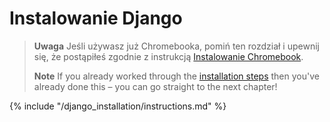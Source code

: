 # Instalowanie Django

> **Uwaga** Jeśli używasz już Chromebooka, pomiń ten rozdział i upewnij się, że postąpiłeś zgodnie z instrukcją [Instalowanie Chromebook](../chromebook_setup/README.md).
> 
> **Note** If you already worked through the [installation steps](../installation/README.md) then you've already done this – you can go straight to the next chapter!

{% include "/django_installation/instructions.md" %}